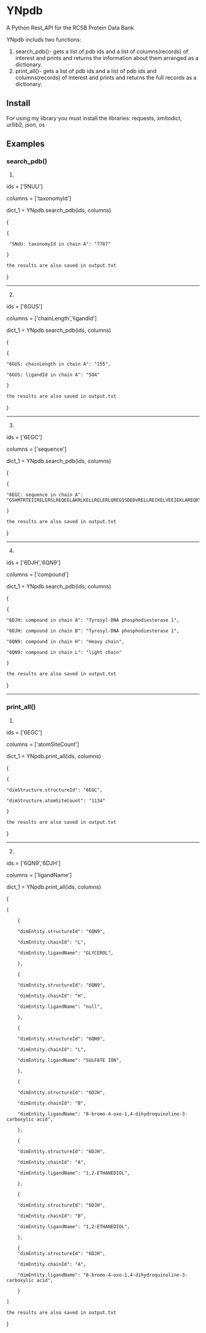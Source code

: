 # YNpdb
A Python Rest_API for the RCSB Protein Data Bank

YNpdb includs two functions:
1. search_pdb()- gets a list of pdb ids and a list of columns(records) of interest 
                 and prints and returns the information about them arranged as a dictionary.
2. print_all()- gets a list of pdb ids and a list of pdb ids and columns(records) of interest 
                and prints and returns the full records as a dictionary.
                

## Install
For using my library you must install the libraries: requests, xmltodict, urllib2, json, os
## Examples
### search_pdb()

1.

ids = ['5NUU']

columns = ['taxonomyId']

dict_1 = YNpdb.search_pdb(ids, columns) 

{

    {

     "5NUU: taxonomyId in chain A": "7787"
    
    }

    the results are also saved in output.txt

}

-----------------------------
2.

ids = ['6GUS']

columns = ['chainLength','ligandId']

dict_1 = YNpdb.search_pdb(ids, columns)

{

    {

    "6GUS: chainLength in chain A": "155",
    
    "6GUS: ligandId in chain A": "SO4"
    
    }

    the results are also saved in output.txt
    
}

-----------------------------
3.

ids = ['6EGC']

columns = ['sequence']

dict_1 = YNpdb.search_pdb(ids, columns)

{

    {

    "6EGC: sequence in chain A":         "GSHMTRTEIIRELERSLREQEELAKRLKELLRELERLQREGSSDEDVRELLREIKELVEEIEKLAREQKYLVEELKRQQGPPGNEIIRELERSLREQEELAKRLKELLRELERLQREGSSDEDVRELLREIKELVEEIEKLAREQKYLVEELKRQD"

    }

    the results are also saved in output.txt

}

------------------------------
4.

ids = ['6DJH','6QN9']

columns = ['compound']

dict_1 = YNpdb.search_pdb(ids, columns)

{

    {

    "6DJH: compound in chain A": "Tyrosyl-DNA phosphodiesterase 1",
    
    "6DJH: compound in chain B": "Tyrosyl-DNA phosphodiesterase 1",
    
    "6QN9: compound in chain H": "Heavy chain",
    
    "6QN9: compound in chain L": "light chain"
    
    }

    the results are also saved in output.txt

}

---------------------------------------

### print_all()

1.

ids = ['6EGC']

columns = ['atomSiteCount']

dict_1 = YNpdb.print_all(ids, columns)

{


    {

    "dimStructure.structureId": "6EGC",
    
    "dimStructure.atomSiteCount": "1134"

    }

    the results are also saved in output.txt

}

-----------------------------------
2.

ids = ['6QN9','6DJH']

columns = ['ligandName']

dict_1 = YNpdb.print_all(ids, columns)

{

    [

        {
    
        "dimEntity.structureId": "6QN9",
        
        "dimEntity.chainId": "L",
        
        "dimEntity.ligandName": "GLYCEROL",
        
        },
    
        {
    
        "dimEntity.structureId": "6QN9",
        
        "dimEntity.chainId": "H",
        
        "dimEntity.ligandName": "null",

        },
    
        {
    
        "dimEntity.structureId": "6QN9",
        
        "dimEntity.chainId": "L",
        
        "dimEntity.ligandName": "SULFATE ION",
        
        },
    
        {
    
        "dimEntity.structureId": "6DJH",
        
        "dimEntity.chainId": "B",
        
        "dimEntity.ligandName": "8-bromo-4-oxo-1,4-dihydroquinoline-3-carboxylic acid",

        },
    
        {
    
        "dimEntity.structureId": "6DJH",
        
        "dimEntity.chainId": "A",
        
        "dimEntity.ligandName": "1,2-ETHANEDIOL",
        
        },
    
        {
    
        "dimEntity.structureId": "6DJH",
        
        "dimEntity.chainId": "B",
        
        "dimEntity.ligandName": "1,2-ETHANEDIOL",

        },
    
        {
        "dimEntity.structureId": "6DJH",
        
        "dimEntity.chainId": "A",
        
        "dimEntity.ligandName": "8-bromo-4-oxo-1,4-dihydroquinoline-3-carboxylic acid",

        }
    
    ]

    the results are also saved in output.txt

}

